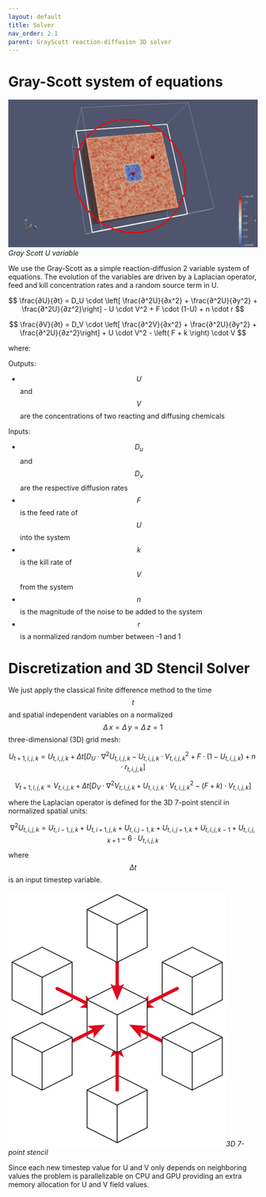 ```yaml
---
layout: default
title: Solver
nav_order: 2.1
parent: GrayScott reaction-diffusion 3D solver
---
```


# Gray-Scott system of equations 

![Gray Scott solver](./images/gray-scott.gif)
*Gray Scott U variable*

We use the Gray-Scott as a simple reaction-diffusion 2 variable system of equations.
The evolution of the variables are driven by a Laplacian operator, feed and kill concentration rates and a random source term in U.

<script src="https://cdn.mathjax.org/mathjax/latest/MathJax.js?config=TeX-AMS-MML_HTMLorMML" type="text/javascript"></script>


$$ \frac{∂U}{∂t} = D_U \cdot \left[ \frac{∂^2U}{∂x^2} + \frac{∂^2U}{∂y^2} + \frac{∂^2U}{∂z^2}\right] - U \cdot V^2 + F \cdot (1-U) + n \cdot r $$

$$ \frac{∂V}{∂t} = D_V \cdot \left[ \frac{∂^2V}{∂x^2} + \frac{∂^2U}{∂y^2} + \frac{∂^2U}{∂z^2}\right] + U \cdot V^2 - \left( F + k \right) \cdot V $$


where: 

Outputs: 

* $$U$$ and $$V$$ are the concentrations of two reacting and diffusing chemicals

Inputs: 

* $$D_u$$ and $$D_v$$ are the respective diffusion rates
* $$F$$ is the feed rate of $$U$$ into the system
* $$k$$ is the kill rate of $$V$$ from the system
* $$n$$ is the magnitude of the noise to be added to the system
* $$r$$ is a normalized random number between -1 and 1


# Discretization and 3D Stencil Solver

We just apply the classical finite difference method to the time $$t$$ and spatial independent variables on a normalized $$\Delta\,x = \Delta\,y = \Delta\,z = 1$$ three-dimensional (3D) grid mesh: 


$$ U_{t+1, i,j,k} = U_{t, i,j,k} + \Delta t \left [ D_U \cdot \nabla^2 U_{t,i,j,k} - U_{t,i,j,k} \cdot V_{t,i,j,k}^2 + F \cdot (1-U_{t,i,j,k}) + n \cdot r_{t,i,j,k} \right ]$$


$$ V_{t+1, i,j,k} = V_{t, i,j,k} + \Delta t \left [ D_V \cdot \nabla^2 V_{t,i,j,k} + U_{t,i,j,k} \cdot V_{t,i,j,k}^2 - \left ( F + k \right) \cdot V_{t,i,j,k} \right ]$$

where the Laplacian operator is defined for the 3D 7-point stencil in normalized spatial units:

$$ \nabla^2 U_{t,i,j,k} = U_{t,i-1,j,k} + U_{t,i+1,j,k} + U_{t,i,j-1,k} + U_{t,i,j+1,k} + U_{t,i,j,k-1} + U_{t,i,j,k+1} - 6 \cdot U_{t,i,j,k} $$

where $$\Delta t$$ is an input timestep variable.

![3D 7-point stencil](./images/stencil-3D.png)*3D 7-point stencil*

Since each new timestep value for U and V only depends on neighboring values the problem is parallelizable on CPU and GPU providing an extra memory allocation for U and V field values.

